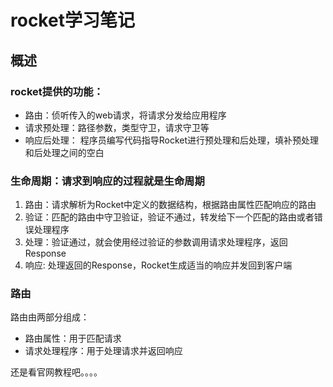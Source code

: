 # rocket学习笔记

## 概述

### rocket提供的功能：

* 路由：侦听传入的web请求，将请求分发给应用程序
* 请求预处理：路径参数，类型守卫，请求守卫等
* 响应后处理：
程序员编写代码指导Rocket进行预处理和后处理，填补预处理和后处理之间的空白

### 生命周期：请求到响应的过程就是生命周期

1. 路由：请求解析为Rocket中定义的数据结构，根据路由属性匹配响应的路由
2. 验证：匹配的路由中守卫验证，验证不通过，转发给下一个匹配的路由或者错误处理程序
3. 处理：验证通过，就会使用经过验证的参数调用请求处理程序，返回Response
4. 响应: 处理返回的Response，Rocket生成适当的响应并发回到客户端

### 路由

路由由两部分组成：
* 路由属性：用于匹配请求
* 请求处理程序：用于处理请求并返回响应


还是看官网教程吧。。。。